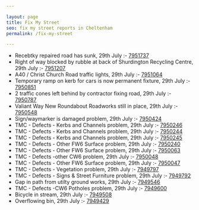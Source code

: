 ```yaml
---

layout: page
title: Fix My Street
seo: fix my street reports in Cheltenham
permalink: /fix-my-street

---
```


<!-- fix_marker starts -->

- Recebtky repaired road has sunk, 29th July :- [7951737](https://www.fixmystreet.com/report/7951737)
- Right of way blocked by rubble at back of Shurdington Recycling Centre, 29th July :- [7951207](https://www.fixmystreet.com/report/7951207)
- A40 / Christ Church Road traffic lights, 29th July :- [7951064](https://www.fixmystreet.com/report/7951064)
- Temporary ramp on kerb for cars is now permanent fixture, 29th July :- [7950851](https://www.fixmystreet.com/report/7950851)
- 2 traffic cones left behind by contractor fixing road, 29th July :- [7950787](https://www.fixmystreet.com/report/7950787)
- Valiant Way New Roundabout Roadworks still in place, 29th July :- [7950548](https://www.fixmystreet.com/report/7950548)
- Sign/waymarker is damaged problem, 29th July :- [7950424](https://www.fixmystreet.com/report/7950424)
- TMC - Defects - Kerbs and Channels problem, 29th July :- [7950246](https://www.fixmystreet.com/report/7950246)
- TMC - Defects - Kerbs and Channels problem, 29th July :- [7950244](https://www.fixmystreet.com/report/7950244)
- TMC - Defects - Kerbs and Channels problem, 29th July :- [7950245](https://www.fixmystreet.com/report/7950245)
- TMC - Defects - Other FW6  Surface problem, 29th July :- [7950240](https://www.fixmystreet.com/report/7950240)
- TMC - Defects - Other FW6  Surface problem, 29th July :- [7950063](https://www.fixmystreet.com/report/7950063)
- TMC - Defects -other CW6 problem, 29th July :- [7950048](https://www.fixmystreet.com/report/7950048)
- TMC - Defects - Other FW6  Surface problem, 29th July :- [7950047](https://www.fixmystreet.com/report/7950047)
- TMC - Defects - Vegetation problem, 29th July :- [7949797](https://www.fixmystreet.com/report/7949797)
- TMC - Defects - Signs & Street Furniture problem, 29th July :- [7949792](https://www.fixmystreet.com/report/7949792)
- Gap in path from utilty ground works, 29th July :- [7949546](https://www.fixmystreet.com/report/7949546)
- TMC - Defects -CW6 Potholes  problem, 29th July :- [7949600](https://www.fixmystreet.com/report/7949600)
- Bicycle in stream, 29th July :- [7949508](https://www.fixmystreet.com/report/7949508)
- Overflowing bin, 29th July :- [7949429](https://www.fixmystreet.com/report/7949429)

<!-- fix_marker ends -->